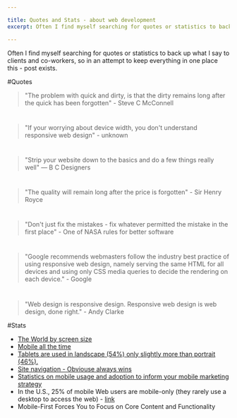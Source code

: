 ```yaml
---

title: Quotes and Stats - about web development
excerpt: Often I find myself searching for quotes or statistics to back up what I say to clients and co-workers so in an attempt to keep everything in one place this - post exists Quotes The problem with quick and dirty

---
```


Often I find myself searching for quotes or statistics to back up what I say to clients and co-workers, so in an attempt to keep everything in one place this - post exists.

\#Quotes

> "The problem with quick and dirty, is that the dirty remains long after the quick has been forgotten" - Steve C McConnell

# 

> "If your worrying about device width, you don't understand responsive web design" - unknown

# 

> "Strip your website down to the basics and do a few things really well" ― B C  Designers

# 

> "The quality will remain long after the price is forgotten" - Sir Henry Royce

# 

> "Don't just fix the mistakes - fix whatever permitted the mistake in the first place" - One of NASA rules for better software

# 

> "Google recommends webmasters follow the industry best practice of using responsive web design, namely serving the same HTML for all devices and using only CSS media queries to decide the rendering on each device." - Google

# 

> "Web design is responsive design. Responsive web design is web design, done right." - Andy Clarke	

\#Stats

-   [The World by screen size](http://www.scientiamobile.com/page/movr-mobile-overview-report)
-   [Mobile all the time](https://twitter.com/lukew/status/565560272023453696)
-   [Tablets are used in landscape (54%) only slightly more than portrait (46%).](https://twitter.com/lukew/status/563054669409566721)
-   [Site navigation - Obviouse always wins](https://twitter.com/lukew/status/454637989503590400)
-   [Statistics on mobile usage and adoption to inform your mobile marketing strategy](http://www.smartinsights.com/mobile-marketing/mobile-marketing-analytics/mobile-marketing-statistics/)
-   In the U.S., 25% of mobile Web users are mobile-only (they rarely use a desktop to access the web) - [link](http://mobiforge.com/)
-   Mobile-First Forces You to Focus on Core Content and Functionality
